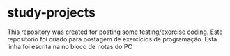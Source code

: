 # study-projects
This repository was created for posting some testing/exercise coding.
Este repositório foi criado para postagem de exercícios de programação.
Esta linha foi escrita na no bloco de notas do PC